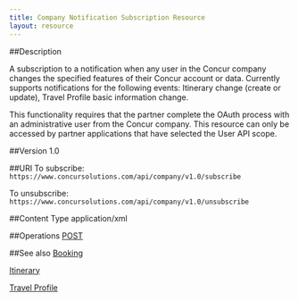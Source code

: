 ```yaml
---
title: Company Notification Subscription Resource 
layout: resource
--- 
```


##Description 

A subscription to a notification when any user in the Concur company changes the specified features of their Concur account or data. Currently supports notifications for the following events: Itinerary change (create or update), Travel Profile basic information change.

This functionality requires that the partner complete the OAuth process with an administrative user from the Concur company. This resource can only be accessed by partner applications that have selected the User API scope.

##Version
1.0

##URI
To subscribe:  
`https://www.concursolutions.com/api/company/v1.0/subscribe`

To unsubscribe:  
`https://www.concursolutions.com/api/company/v1.0/unsubscribe`

##Content Type
application/xml
 
##Operations
[POST][1]

##See also
[Booking][2]

[Itinerary][3]

[Travel Profile][4]

[1]: https://developer.concur.com/company-notification-subscription-resource/company-notification-subscription-resource-post
[2]: https://developer.concur.com/itinerary-tmc-and-third-party-developers/booking-resource
[3]: https://developer.concur.com/itinerary-tmc-and-third-party-developers/itinerary-resource
[4]: https://developer.concur.com/travel-profile/profile-resource
